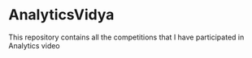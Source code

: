 # AnalyticsVidya
This repository contains all the competitions that I have participated in Analytics video
